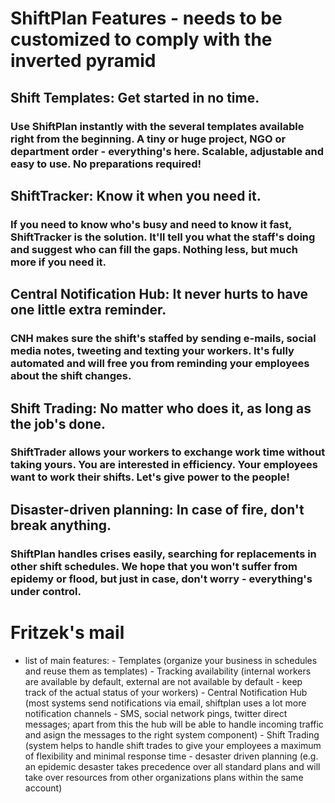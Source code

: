 ShiftPlan Features - needs to be customized to comply with the inverted pyramid
==================

## Shift Templates: Get started in no time.
### Use ShiftPlan instantly with the several templates available right from the beginning. A tiny or huge project, NGO or department order - everything's here. Scalable, adjustable and easy to use. No preparations required!

## ShiftTracker: Know it when you need it.
###  If you need to know who's busy and need to know it fast, ShiftTracker is the solution. It'll tell you what the staff's doing and suggest who can fill the gaps. Nothing less, but much more if you need it. 

## Central Notification Hub: It never hurts to have one little extra reminder.
### CNH makes sure the shift's staffed by sending e-mails, social media notes, tweeting and texting your workers. It's fully automated and will free you from reminding your employees about the shift changes. 

## Shift Trading: No matter who does it, as long as the job's done.
### ShiftTrader allows your workers to exchange work time without taking yours. You are interested in efficiency. Your employees want to work their shifts. Let's give power to the people!  

## Disaster-driven planning: In case of fire, don't break anything.  
### ShiftPlan handles crises easily, searching for replacements in other shift schedules. We hope that you won't suffer from epidemy or flood, but just in case, don't worry - everything's under control.


Fritzek's mail
=============


- list of main features:
        - Templates (organize your business in schedules and reuse them as templates)
        - Tracking availability (internal workers are available by default, external are not available by default - keep track of the actual status of your workers)
        - Central Notification Hub (most systems send notifications via email, shiftplan uses a lot more notification channels - SMS, social network pings, twitter direct messages; apart from this the hub will be able to handle incoming traffic and asign the messages to the right system component)
        - Shift Trading (system helps to handle shift trades to give your employees a maximum of flexibility and minimal response time
        - desaster driven planning (e.g. an epidemic desaster takes precedence over all standard plans and will take over resources from other organizations plans within the same account)

